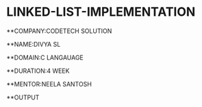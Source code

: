# LINKED-LIST-IMPLEMENTATION

**COMPANY:CODETECH SOLUTION

**NAME:DIVYA SL

**DOMAIN:C LANGAUAGE

**DURATION:4 WEEK

**MENTOR:NEELA SANTOSH

**OUTPUT
